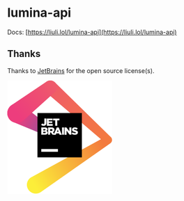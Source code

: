 # lumina-api

Docs: [https://liuli.lol/lumina-api](https://liuli.lol/lumina-api)

## Thanks

Thanks to [JetBrains](https://jb.gg/OpenSource) for the open source license(s).

[![JetBrains Logo](./assets/images/jetbrains.svg)](https://jb.gg/OpenSource)
